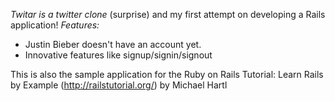 *Twitar is a twitter clone* (surprise) and my first attempt on developing a Rails application!
_Features:_ 

*   Justin Bieber doesn't have an account yet.
*   Innovative features like signup/signin/signout

This is also the sample application for the Ruby on Rails Tutorial: Learn Rails by Example (http://railstutorial.org/) by Michael Hartl

